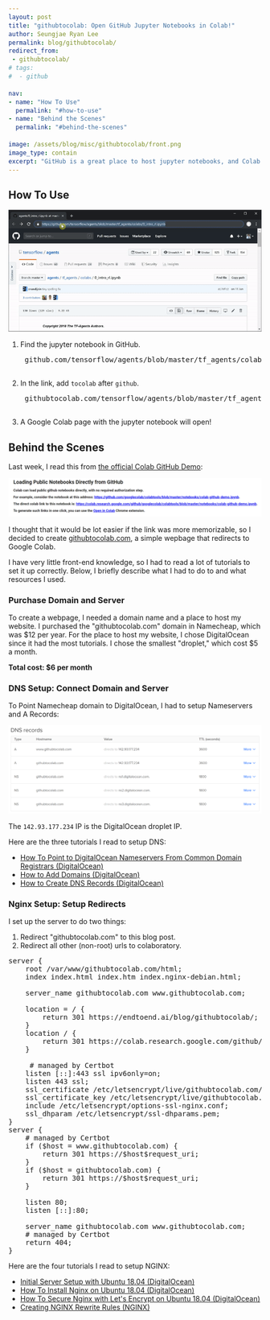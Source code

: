 ```yaml
---
layout: post
title: "githubtocolab: Open GitHub Jupyter Notebooks in Colab!"
author: Seungjae Ryan Lee
permalink: blog/githubtocolab/
redirect_from:
 - githubtocolab/
# tags:
#  - github

nav:
- name: "How To Use"
  permalink: "#how-to-use"
- name: "Behind the Scenes"
  permalink: "#behind-the-scenes"

image: /assets/blog/misc/githubtocolab/front.png
image_type: contain
excerpt: "GitHub is a great place to host jupyter notebooks, and Colab is a great place to run jupyter notebooks. Use githubtocolab.com to instantly open jupyter notebooks in GitHub on Colab!"
---
```


## How To Use

<div class="w100" style="margin: 10px auto;">
  <img src="/assets/blog/misc/githubtocolab/githubtocolab.gif" alt="">
</div>

1. Find the jupyter notebook in GitHub.

    <pre class="enlighter" data-enlighter-language="bash">
    github.com/tensorflow/agents/blob/master/tf_agents/colabs/0_intro_rl.ipynb
    </pre>

2. In the link, add `tocolab` after `github`.

    <pre class="enlighter" data-enlighter-language="bash">
    githubtocolab.com/tensorflow/agents/blob/master/tf_agents/colabs/0_intro_rl.ipynb
    </pre>

3. A Google Colab page with the jupyter notebook will open!


## Behind the Scenes

Last week, I read this from [the official Colab GitHub Demo](https://colab.research.google.com/github/googlecolab/colabtools/blob/master/notebooks/colab-github-demo.ipynb):

<div class="w80" style="margin: 10px auto;">
  <img src="/assets/blog/misc/githubtocolab/rationale.png" alt="">
</div>

I thought that it would be lot easier if the link was more memorizable, so I decided to create [githubtocolab.com](githubtocolab.com), a simple wepbage that redirects to Google Colab.

I have very little front-end knowledge, so I had to read a lot of tutorials to set it up correctly. Below, I briefly describe what I had to do to and what resources I used.

### Purchase Domain and Server

To create a webpage, I needed a domain name and a place to host my website. I purchased the "githubtocolab.com" domain in Namecheap, which was <span>&#36;</span>12 per year. For the place to host my website, I chose DigitalOcean since it had the most tutorials. I chose the smallest "droplet," which cost <span>&#36;</span>5 a month.

<!-- <div class="w60" style="margin: 10px auto;">
  <img src="/assets/blog/misc/githubtocolab/digitalocean_5dollar.png" alt="">
</div> -->

**Total cost: &#36;6 per month**

### DNS Setup: Connect Domain and Server

To Point Namecheap domain to DigitalOcean, I had to setup Nameservers and A Records:

<div class="w80" style="margin: 10px auto;">
  <img src="/assets/blog/misc/githubtocolab/dns.png" alt="">
</div>

The `142.93.177.234` IP is the DigitalOcean droplet IP.

Here are the three tutorials I read to setup DNS:
- [How To Point to DigitalOcean Nameservers From Common Domain Registrars (DigitalOcean)](https://www.digitalocean.com/community/tutorials/how-to-point-to-digitalocean-nameservers-from-common-domain-registrars#registrar-namecheap)
- [How to Add Domains (DigitalOcean)](https://www.digitalocean.com/docs/networking/dns/how-to/add-domains/)
- [How to Create DNS Records (DigitalOcean)](https://www.digitalocean.com/docs/networking/dns/how-to/manage-records/)

### Nginx Setup: Setup Redirects

I set up the server to do two things:

1. Redirect "githubtocolab.com" to this blog post.
2. Redirect all other (non-root) urls to colaboratory.

<pre class="enlighter" data-enlighter-language="bash">
server {
    root /var/www/githubtocolab.com/html;
    index index.html index.htm index.nginx-debian.html;

    server_name githubtocolab.com www.githubtocolab.com;

    location = / {
        return 301 https://endtoend.ai/blog/githubtocolab/;
    }
    location / {
        return 301 https://colab.research.google.com/github/$request_uri;
    }

     # managed by Certbot
    listen [::]:443 ssl ipv6only=on;
    listen 443 ssl;
    ssl_certificate /etc/letsencrypt/live/githubtocolab.com/fullchain.pem;
    ssl_certificate_key /etc/letsencrypt/live/githubtocolab.com/privkey.pem;
    include /etc/letsencrypt/options-ssl-nginx.conf;
    ssl_dhparam /etc/letsencrypt/ssl-dhparams.pem;
}
server {
    # managed by Certbot
    if ($host = www.githubtocolab.com) {
        return 301 https://$host$request_uri;
    }
    if ($host = githubtocolab.com) {
        return 301 https://$host$request_uri;
    }

    listen 80;
    listen [::]:80;

    server_name githubtocolab.com www.githubtocolab.com;
    # managed by Certbot
    return 404;
}
</pre>

Here are the four tutorials I read to setup NGINX:
- [Initial Server Setup with Ubuntu 18.04 (DigitalOcean)](https://www.digitalocean.com/community/tutorials/initial-server-setup-with-ubuntu-18-04)
- [How To Install Nginx on Ubuntu 18.04 (DigitalOcean)](https://www.digitalocean.com/community/tutorials/how-to-install-nginx-on-ubuntu-18-04)
- [How To Secure Nginx with Let's Encrypt on Ubuntu 18.04 (DigitalOcean)](https://www.digitalocean.com/community/tutorials/how-to-secure-nginx-with-let-s-encrypt-on-ubuntu-18-04)
- [Creating NGINX Rewrite Rules (NGINX)](https://www.nginx.com/blog/creating-nginx-rewrite-rules/)
